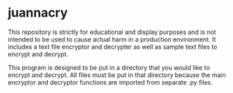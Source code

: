 # juannacry
This repository is strictly for educational and display purposes and is not intended to be used to cause actual harm in a production environment. It includes a text file encryptor and decrypter as well as sample text files to encrypt and decrypt.

This program is designed to be put in a directory that you would like to encrypt and decrypt. All files must be put in that directory because the main encryptor and decryptor functions are imported from separate .py files. 
